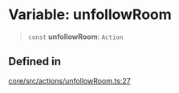# Variable: unfollowRoom

> `const` **unfollowRoom**: `Action`

## Defined in

[core/src/actions/unfollowRoom.ts:27](https://github.com/ai16z/eliza/blob/ee5422db5e0eb83afc9385308b6f420315c50414/core/src/actions/unfollowRoom.ts#L27)
